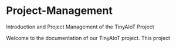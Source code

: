 # Project-Management
Introduction and Project Management of the TinyAIoT Project


Welcome to the documentation of our TinyAIoT project. This project 
